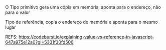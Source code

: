 O Tipo primitivo gera uma cópia em memória, aponta para o endereço, não para o valor

Tipo de referência, copia o endereço de memória e aponta para o mesmo lugar

REFS:
https://codeburst.io/explaining-value-vs-reference-in-javascript-647a975e12a0?gi=5331f30fd506
